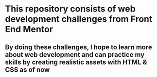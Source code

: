 # This repository consists of web development challenges from Front End Mentor

## By doing these challenges, I hope to learn more about web development and can practice my skills by creating realistic assets with HTML & CSS as of now

